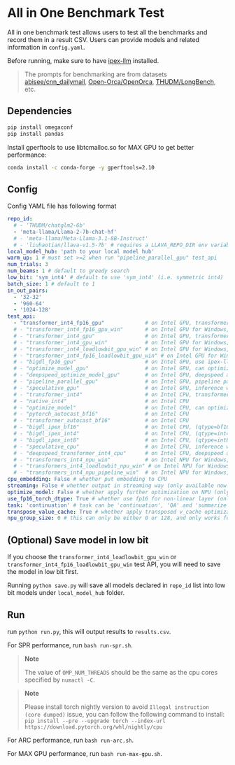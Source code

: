 # All in One Benchmark Test

All in one benchmark test allows users to test all the benchmarks and record them in a result CSV. Users can provide models and related information in `config.yaml`.

Before running, make sure to have [ipex-llm](../../../../../README.md) installed.

> The prompts for benchmarking are from datasets [abisee/cnn_dailymail](https://huggingface.co/datasets/abisee/cnn_dailymail), [Open-Orca/OpenOrca](https://huggingface.co/datasets/Open-Orca/OpenOrca), [THUDM/LongBench](https://huggingface.co/datasets/THUDM/LongBench), etc.

## Dependencies

```bash
pip install omegaconf
pip install pandas
```

Install gperftools to use libtcmalloc.so for MAX GPU to get better performance:

```bash
conda install -c conda-forge -y gperftools=2.10
```

## Config

Config YAML file has following format

```yaml
repo_id:
  # - 'THUDM/chatglm2-6b'
  - 'meta-llama/Llama-2-7b-chat-hf'
  # - 'meta-llama/Meta-Llama-3.1-8B-Instruct'
  # - 'liuhaotian/llava-v1.5-7b' # requires a LLAVA_REPO_DIR env variables pointing to the llava dir; added only for gpu win related test_api now
local_model_hub: 'path to your local model hub'
warm_up: 1 # must set >=2 when run "pipeline_parallel_gpu" test_api
num_trials: 3
num_beams: 1 # default to greedy search
low_bit: 'sym_int4' # default to use 'sym_int4' (i.e. symmetric int4)
batch_size: 1 # default to 1
in_out_pairs:
  - '32-32'
  - '960-64'
  - '1024-128'
test_api:
  - "transformer_int4_fp16_gpu"             # on Intel GPU, transformer-like API, (qtype=int4), (dtype=fp16)
  # - "transformer_int4_fp16_gpu_win"       # on Intel GPU for Windows, transformer-like API, (qtype=int4), (dtype=fp16)
  # - "transformer_int4_gpu"                # on Intel GPU, transformer-like API, (qtype=int4), (dtype=fp32)
  # - "transformer_int4_gpu_win"            # on Intel GPU for Windows, transformer-like API, (qtype=int4), (dtype=fp32)
  # - "transformer_int4_loadlowbit_gpu_win" # on Intel GPU for Windows, transformer-like API, (qtype=int4), use load_low_bit API. Please make sure you have used the save.py to save the converted low bit model
  # - "transformer_int4_fp16_loadlowbit_gpu_win" # on Intel GPU for Windows, transformer-like API, (qtype=int4), (dtype=fp16), use load_low_bit API. Please make sure you have used the save.py to save the converted low bit model
  # - "bigdl_fp16_gpu"                      # on Intel GPU, use ipex-llm transformers API, (dtype=fp16), (qtype=fp16)
  # - "optimize_model_gpu"                  # on Intel GPU, can optimize any pytorch models include transformer model
  # - "deepspeed_optimize_model_gpu"        # on Intel GPU, deepspeed autotp inference
  # - "pipeline_parallel_gpu"               # on Intel GPU, pipeline parallel inference
  # - "speculative_gpu"                     # on Intel GPU, inference with self-speculative decoding
  # - "transformer_int4"                    # on Intel CPU, transformer-like API, (qtype=int4)
  # - "native_int4"                         # on Intel CPU
  # - "optimize_model"                      # on Intel CPU, can optimize any pytorch models include transformer model
  # - "pytorch_autocast_bf16"               # on Intel CPU
  # - "transformer_autocast_bf16"           # on Intel CPU
  # - "bigdl_ipex_bf16"                     # on Intel CPU, (qtype=bf16)
  # - "bigdl_ipex_int4"                     # on Intel CPU, (qtype=int4)
  # - "bigdl_ipex_int8"                     # on Intel CPU, (qtype=int8)
  # - "speculative_cpu"                     # on Intel CPU, inference with self-speculative decoding
  # - "deepspeed_transformer_int4_cpu"      # on Intel CPU, deepspeed autotp inference
  # - "transformers_int4_npu_win"           # on Intel NPU for Windows,  transformer-like API, (qtype=int4)
  # - "transformers_int4_loadlowbit_npu_win" # on Intel NPU for Windows, transformer-like API, (qtype=int4), use load_low_bit API. Please make sure you have used the save_npu.py to save the converted low bit model
  # - "transformers_int4_npu_pipeline_win"  # on Intel NPU for Windows,  transformer-like API, (qtype=int4)
cpu_embedding: False # whether put embedding to CPU
streaming: False # whether output in streaming way (only available now for gpu win related test_api)
optimize_model: False # whether apply further optimization on NPU (only available now for transformers_int4_npu_win test_api)
use_fp16_torch_dtype: True # whether use fp16 for non-linear layer (only available now for "pipeline_parallel_gpu" test_api)
task: 'continuation' # task can be 'continuation', 'QA' and 'summarize'
transpose_value_cache: True # whether apply transposed v_cache optimization on NPU (only available now for transformers_int4_npu_win test_api)
npu_group_size: 0 # this can only be either 0 or 128, and only works for `transformers_int4_npu_win` / `transformers_int4_npu_pipeline_win`

```

## (Optional) Save model in low bit
If you choose the `transformer_int4_loadlowbit_gpu_win` or `transformer_int4_fp16_loadlowbit_gpu_win` test API, you will need to save the model in low bit first.

Running `python save.py` will save all models declared in `repo_id` list into low bit models under `local_model_hub` folder.

## Run

run `python run.py`, this will output results to `results.csv`.

For SPR performance, run `bash run-spr.sh`.

> **Note**
>
> The value of `OMP_NUM_THREADS` should be the same as the cpu cores specified by `numactl -C`.

> **Note**
>
> Please install torch nightly version to avoid `Illegal instruction (core dumped)` issue, you can follow the following command to install: `pip install --pre --upgrade torch --index-url https://download.pytorch.org/whl/nightly/cpu`

For ARC performance, run `bash run-arc.sh`.

For MAX GPU performance, run `bash run-max-gpu.sh`.
